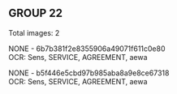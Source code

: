 ## GROUP 22
Total images: 2  

NONE - 6b7b381f2e8355906a49071f611c0e80  
OCR: Sens, SERVICE, AGREEMENT, aewa  

NONE - b5f446e5cbd97b985aba8a9e8ce67318  
OCR: Sens, SERVICE, AGREEMENT, aewa  

